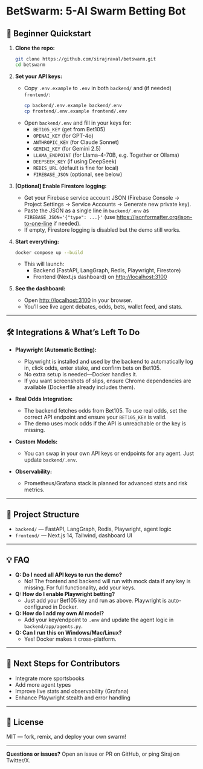 # BetSwarm: 5-AI Swarm Betting Bot

## 🚀 Beginner Quickstart

1. **Clone the repo:**
   ```bash
   git clone https://github.com/sirajraval/betswarm.git
   cd betswarm
   ```


2. **Set your API keys:**
   - Copy `.env.example` to `.env` in both `backend/` and (if needed) `frontend/`:
     ```bash
     cp backend/.env.example backend/.env
     cp frontend/.env.example frontend/.env
     ```
   - Open `backend/.env` and fill in your keys for:
     - `BET105_KEY` (get from Bet105)
     - `OPENAI_KEY` (for GPT-4o)
     - `ANTHROPIC_KEY` (for Claude Sonnet)
     - `GEMINI_KEY` (for Gemini 2.5)
     - `LLAMA_ENDPOINT` (for Llama-4-70B, e.g. Together or Ollama)
     - `DEEPSEEK_KEY` (if using DeepSeek)
     - `REDIS_URL` (default is fine for local)
     - `FIREBASE_JSON` (optional, see below)

3. **[Optional] Enable Firestore logging:**
   - Get your Firebase service account JSON (Firebase Console → Project Settings → Service Accounts → Generate new private key).
   - Paste the JSON as a single line in `backend/.env` as `FIREBASE_JSON='{"type": ...}'` (use https://jsonformatter.org/json-to-one-line if needed).
   - If empty, Firestore logging is disabled but the demo still works.

4. **Start everything:**
   ```bash
   docker compose up --build
   ```
   - This will launch:
     - Backend (FastAPI, LangGraph, Redis, Playwright, Firestore)
     - Frontend (Next.js dashboard) on [http://localhost:3100](http://localhost:3100)

5. **See the dashboard:**
   - Open [http://localhost:3100](http://localhost:3100) in your browser.
   - You’ll see live agent debates, odds, bets, wallet feed, and stats.

---

## 🛠️ Integrations & What’s Left To Do

- **Playwright (Automatic Betting):**
  - Playwright is installed and used by the backend to automatically log in, click odds, enter stake, and confirm bets on Bet105.
  - No extra setup is needed—Docker handles it.
  - If you want screenshots of slips, ensure Chrome dependencies are available (Dockerfile already includes them).

- **Real Odds Integration:**
  - The backend fetches odds from Bet105. To use real odds, set the correct API endpoint and ensure your `BET105_KEY` is valid.
  - The demo uses mock odds if the API is unreachable or the key is missing.

- **Custom Models:**
  - You can swap in your own API keys or endpoints for any agent. Just update `backend/.env`.

- **Observability:**
  - Prometheus/Grafana stack is planned for advanced stats and risk metrics.

---

## 🧩 Project Structure

- `backend/` — FastAPI, LangGraph, Redis, Playwright, agent logic
- `frontend/` — Next.js 14, Tailwind, dashboard UI

---

## 💡 FAQ

- **Q: Do I need all API keys to run the demo?**
  - No! The frontend and backend will run with mock data if any key is missing. For full functionality, add your keys.
- **Q: How do I enable Playwright betting?**
  - Just add your Bet105 key and run as above. Playwright is auto-configured in Docker.
- **Q: How do I add my own AI model?**
  - Add your key/endpoint to `.env` and update the agent logic in `backend/app/agents.py`.
- **Q: Can I run this on Windows/Mac/Linux?**
  - Yes! Docker makes it cross-platform.

---

## 🏁 Next Steps for Contributors

- Integrate more sportsbooks
- Add more agent types
- Improve live stats and observability (Grafana)
- Enhance Playwright stealth and error handling

---

## 📜 License

MIT — fork, remix, and deploy your own swarm!

---

**Questions or issues?** Open an issue or PR on GitHub, or ping Siraj on Twitter/X.
